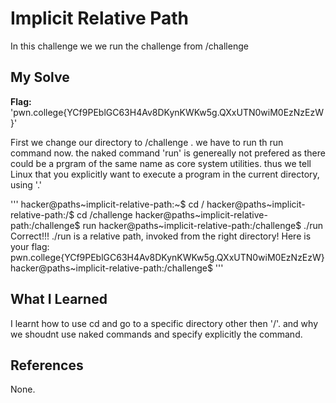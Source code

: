 # Implicit Relative Path
In this challenge we we run the challenge from /challenge 

## My Solve
**Flag:** 'pwn.college{YCf9PEblGC63H4Av8DKynKWKw5g.QXxUTN0wiM0EzNzEzW}'

First we change our directory to /challenge . we have to run th run command now. the naked command 'run' is genereally not prefered as there could be a prgram of the same name as core system utilities. thus we tell Linux that you explicitly want to execute a program in the current directory, using '.' 

'''
hacker@paths~implicit-relative-path:~$ cd /
hacker@paths~implicit-relative-path:/$ cd /challenge
hacker@paths~implicit-relative-path:/challenge$ run
hacker@paths~implicit-relative-path:/challenge$ ./run
Correct!!!
./run is a relative path, invoked from the right directory!
Here is your flag:
pwn.college{YCf9PEblGC63H4Av8DKynKWKw5g.QXxUTN0wiM0EzNzEzW}
hacker@paths~implicit-relative-path:/challenge$
'''


## What I Learned
I learnt how to use cd and go to a specific directory other then '/'. and why we shoudnt use naked commands and specify explicitly the command.  

## References
None.